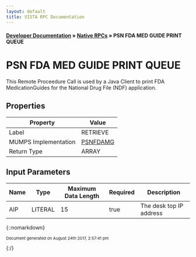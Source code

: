 ```yaml
---
layout: default
title: VISTA RPC Documentation
---
```


#### [Developer Documentation](../index) &#187; [Native RPCs](TableOfContents) &#187; PSN FDA MED GUIDE PRINT QUEUE<br/>
# PSN FDA MED GUIDE PRINT QUEUE

This Remote Proceedure Call is used by a Java Client to print FDA MedicationGuides for the National Drug File (NDF) application.

## Properties

Property | Value
--- | ---
Label | RETRIEVE
MUMPS Implementation | [PSNFDAMG](http://code.osehra.org/dox/Routine_PSNFDAMG_source.html)
Return Type | ARRAY


## Input Parameters

Name | Type | Maximum Data Length | Required | Description
--- | --- | --- | --- | ---
AIP | LITERAL | 15 | true | The desk top IP address



{::nomarkdown} <br/><p style="font-size: 11px">Document generated on August 24th 2017, 2:57:41 pm</p>{:/}